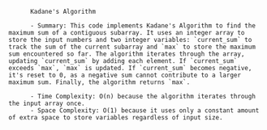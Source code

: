 
          Kadane's Algorithm

          - Summary: This code implements Kadane's Algorithm to find the maximum sum of a contiguous subarray. It uses an integer array to store the input numbers and two integer variables: `current_sum` to track the sum of the current subarray and `max` to store the maximum sum encountered so far. The algorithm iterates through the array, updating `current_sum` by adding each element. If `current_sum` exceeds `max`, `max` is updated. If `current_sum` becomes negative, it's reset to 0, as a negative sum cannot contribute to a larger maximum sum. Finally, the algorithm returns `max`.

          - Time Complexity: O(n) because the algorithm iterates through the input array once.
          - Space Complexity: O(1) because it uses only a constant amount of extra space to store variables regardless of input size.
          
